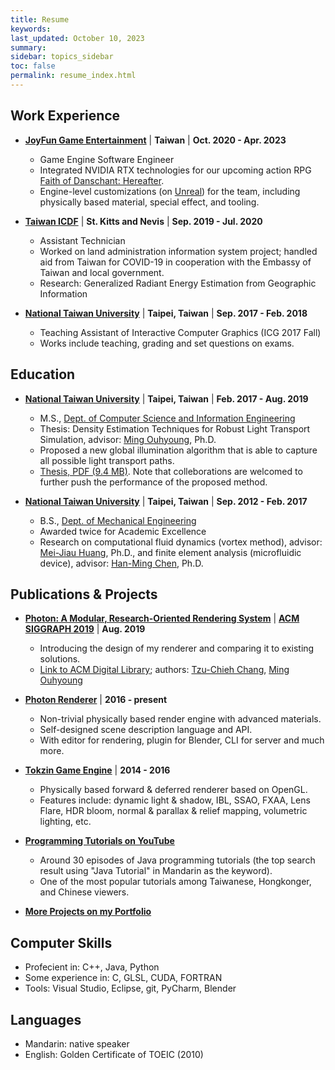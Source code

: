 ```yaml
---
title: Resume
keywords: 
last_updated: October 10, 2023
summary: 
sidebar: topics_sidebar
toc: false
permalink: resume_index.html
---
```


## Work Experience

* [**JoyFun Game Entertainment**](https://joyfun.wangyuan.com/index.html) \| **Taiwan** \| **Oct. 2020 - Apr. 2023**
  * Game Engine Software Engineer
  * Integrated NVIDIA RTX technologies for our upcoming action RPG [Faith of Danschant: Hereafter](https://www.youtube.com/watch?v=YvQjamB9IFI).
  * Engine-level customizations (on [Unreal](https://www.unrealengine.com/en-US)) for the team, including physically based material, special effect, and tooling.

* [**Taiwan ICDF**](https://www.icdf.org.tw/mp.asp?mp=2) \| **St. Kitts and Nevis** \| **Sep. 2019 - Jul. 2020**
  * Assistant Technician
  * Worked on land administration information system project; handled aid from Taiwan for COVID-19 in cooperation with the Embassy of Taiwan and local government.
  * Research: Generalized Radiant Energy Estimation from Geographic Information

* [**National Taiwan University**](https://www.ntu.edu.tw/english/) \| **Taipei, Taiwan** \| **Sep. 2017 - Feb. 2018**
  * Teaching Assistant of Interactive Computer Graphics (ICG 2017 Fall)
  * Works include teaching, grading and set questions on exams.

## Education

* [**National Taiwan University**](https://www.ntu.edu.tw/english/) \| **Taipei, Taiwan** \| **Feb. 2017 - Aug. 2019**
  * M.S., [Dept. of Computer Science and Information Engineering](https://www.csie.ntu.edu.tw/)
  * Thesis: Density Estimation Techniques for Robust Light Transport Simulation, advisor: [Ming Ouhyoung](https://www.csie.ntu.edu.tw/~ming/), Ph.D.
  * Proposed a new global illumination algorithm that is able to capture all possible light transport paths.
  * [Thesis, PDF (9.4 MB)](resources/thesis_20190818_protected.pdf). Note that colleborations are welcomed to further push the performance of the proposed method.

* [**National Taiwan University**](https://www.ntu.edu.tw/english/) \| **Taipei, Taiwan** \| **Sep. 2012 - Feb. 2017**
  * B.S., [Dept. of Mechanical Engineering](http://www.me.ntu.edu.tw/main.php?site_id=1)
  * Awarded twice for Academic Excellence
  * Research on computational fluid dynamics (vortex method), advisor: [Mei-Jiau Huang](http://www.me.ntu.edu.tw/main.php?mod=adv_custom_page&func=show_page&site_id=0&page_id=193), Ph.D., and finite element analysis (microfluidic device), advisor: [Han-Ming Chen](http://www.me.ntu.edu.tw/main.php?mod=adv_custom_page&func=show_page&site_id=0&page_id=172), Ph.D.

## Publications & Projects

* [**Photon: A Modular, Research-Oriented Rendering System**](portfolio_sig2019_photon.html) \| [**ACM SIGGRAPH 2019**](https://s2019.siggraph.org/) \| **Aug. 2019**
  * Introducing the design of my renderer and comparing it to existing solutions.
  * [Link to ACM Digital Library](https://dl.acm.org/doi/10.1145/3306214.3338586); authors: [Tzu-Chieh Chang](index.html), [Ming Ouhyoung](https://www.csie.ntu.edu.tw/~ming/)

* [**Photon Renderer**](portfolio_photon_v2.html) \| **2016 - present**
  * Non-trivial physically based render engine with advanced materials.
  * Self-designed scene description language and API.
  * With editor for rendering, plugin for Blender, CLI for server and much more.

* [**Tokzin Game Engine**](portfolio_tokzin.html) \| **2014 - 2016**
  * Physically based forward & deferred renderer based on OpenGL.
  * Features include: dynamic light & shadow, IBL, SSAO, FXAA, Lens Flare, HDR bloom, normal & parallax & relief mapping, volumetric lighting, etc.

* [**Programming Tutorials on YouTube**](https://www.youtube.com/c/TCCTheDeveloper)
  * Around 30 episodes of Java programming tutorials (the top search result using "Java Tutorial" in Mandarin as the keyword).
  * One of the most popular tutorials among Taiwanese, Hongkonger, and Chinese viewers.

* [**More Projects on my Portfolio**](portfolio_index.html)

## Computer Skills

* Profecient in: C++, Java, Python
* Some experience in: C, GLSL, CUDA, FORTRAN
* Tools: Visual Studio, Eclipse, git, PyCharm, Blender

## Languages

* Mandarin: native speaker
* English: Golden Certificate of TOEIC (2010)
